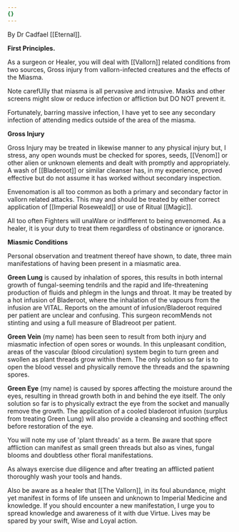 ```yaml
---
{}
---
```


By Dr Cadfael [[Eternal]].

**First Principles.**

As a surgeon or Healer, you will deal with [[Vallorn]] related conditions from two sources, Gross injury from vallorn-infected creatures and the effects of the Miasma.

Note carefUlly that miasma is all pervasive and intrusive. Masks and other screens might slow or reduce infection or affliction but DO NOT prevent it.

Fortunately, barring massive infection, I have yet to see any secondary infection of attending medics outside of the area of the miasma.

**Gross Injury**

Gross Injury may be treated in likewise manner to any physical injury but, I stress, any open wounds must be checked for spores, seeds, [[Venom]] or other alien or unknown elements and dealt with promptly and appropriately. A wash of [[Bladeroot]] or similar cleanser has, in my experience, proved effective but do not assume it has worked without secondary inspection.

Envenomation is all too common as both a primary and secondary factor in vallorn related attacks. This may and should be treated by either correct application of [[Imperial Roseweald]] or use of Ritual [[Magic]].

All too often Fighters will unaWare or indifferent to being envenomed. As a healer, it is your duty to treat them regardless of obstinance or ignorance.

**Miasmic Conditions**

Personal observation and treatment thereof have shown, to date, three main manifestations of having been present in a miasmatic area.

**Green Lung** is caused by inhalation of spores, this results in both internal growth of fungal-seeming tendrils and the rapid and life-threatening production of fluids and phlegm in the lungs and throat. It may be treated by a hot infusion of Bladeroot, where the inhalation of the vapours from the infusion are VITAL. Reports on the amount of infusion/Bladeroot required per patient are unclear and confusing. This surgeon recomMends not stinting and using a full measure of Bladreoot per patient.

**Green Vein** (my name) has been seen to result from both injury and miasmatic infection of open sores or wounds. In this unpleasant condition, areas of the vascular (blood circulation) system begin to turn green and swollen as plant threads grow within them. The only solution so far is to open the blood vessel and physically remove the threads and the spawning spores.

**Green Eye** (my name) is caused by spores affecting the moisture around the eyes, resulting in thread growth both in and behind the eye itself. The only solution so far is to physically extract the eye from the socket and manually remove the growth. The application of a cooled bladeroot infusion (surplus from treating Green Lung) will also provide a cleansing and soothing effect before restoration of the eye.

You will note my use of 'plant threads' as a term. Be aware that spore affliction can manifest as small green threads but also as vines, fungal blooms and doubtless other floral manifestations.

As always exercise due diligence and after treating an afflicted patient thoroughly wash your tools and hands.

Also be aware as a healer that [[The Vallorn]], in its foul abundance, might yet manifest in forms of life unseen and unknown to Imperial Medicine and knowledge. If you should encounter a new manifestation, I urge you to spread knowledge and awareness of it with due Virtue. Lives may be spared by your swift, Wise and Loyal action.